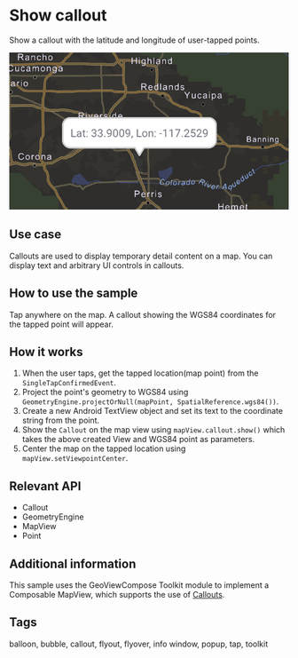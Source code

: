 # Show callout

Show a callout with the latitude and longitude of user-tapped points.

![Show Callout App](show-callout.png)

## Use case

Callouts are used to display temporary detail content on a map. You can display text and arbitrary UI controls in callouts.

## How to use the sample

Tap anywhere on the map. A callout showing the WGS84 coordinates for the tapped point will appear.

## How it works

1. When the user taps, get the tapped location(map point) from the `SingleTapConfirmedEvent`.
2. Project the point's geometry to WGS84 using `GeometryEngine.projectOrNull(mapPoint, SpatialReference.wgs84())`.
3. Create a new Android TextView object and set its text to the coordinate string from the point.
4. Show the `Callout` on the map view using `mapView.callout.show()` which takes the above created View and WGS84 point as parameters.
5. Center the map on the tapped location using `mapView.setViewpointCenter`.

## Relevant API

* Callout
* GeometryEngine
* MapView
* Point

## Additional information

This sample uses the GeoViewCompose Toolkit module to implement a Composable MapView, which supports the use of [Callouts](https://github.com/Esri/arcgis-maps-sdk-kotlin-toolkit/tree/v.next/toolkit/geoview-compose#display-a-callout).

## Tags

balloon, bubble, callout, flyout, flyover, info window, popup, tap, toolkit
